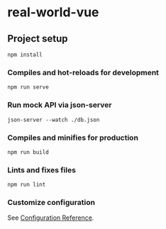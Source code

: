 # real-world-vue

## Project setup
```
npm install
```

### Compiles and hot-reloads for development
```
npm run serve
```

### Run mock API via json-server
```
json-server --watch ./db.json
```

### Compiles and minifies for production
```
npm run build
```

### Lints and fixes files
```
npm run lint
```

### Customize configuration
See [Configuration Reference](https://cli.vuejs.org/config/).
